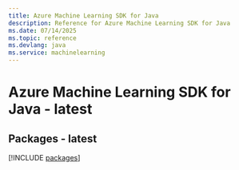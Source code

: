 ```yaml
---
title: Azure Machine Learning SDK for Java
description: Reference for Azure Machine Learning SDK for Java
ms.date: 07/14/2025
ms.topic: reference
ms.devlang: java
ms.service: machinelearning
---
```

# Azure Machine Learning SDK for Java - latest
## Packages - latest
[!INCLUDE [packages](machine-learning-index.md)]